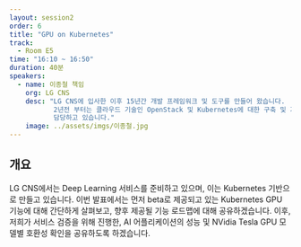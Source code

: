 ```yaml
---
layout: session2
order: 6
title: "GPU on Kubernetes"
track:
  - Room E5
time: "16:10 ~ 16:50"
duration: 40분
speakers:
  - name: 이종철 책임
    org: LG CNS
    desc: "LG CNS에 입사한 이후 15년간 개발 프레임워크 및 도구를 만들어 왔습니다.
           2년전 부터는 클라우드 기술인 OpenStack 및 Kubernetes에 대한 구축 및 기술지원을
           담당하고 있습니다."
    image: ../assets/imgs/이종철.jpg
---
```


## 개요

LG CNS에서는 Deep Learning 서비스를 준비하고 있으며, 이는 Kubernetes
기반으로 만들고 있습니다.
이번 발표에서는 먼저 beta로 제공되고 있는 Kubernetes GPU 기능에 대해 간단하게
살펴보고, 향후 제공될 기능 로드맵에 대해 공유하겠습니다.
이후, 저희가 서비스 검증을 위해 진행한, AI 어플리케이션의 성능 및 NVidia Tesla
GPU 모델별 호환성 확인을 공유하도록 하겠습니다.